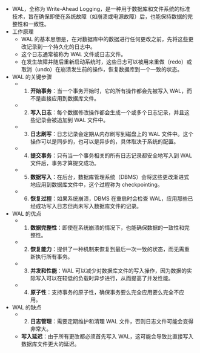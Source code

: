 - WAL，全称为 Write-Ahead Logging，是一种用于数据库和文件系统的标准技术，旨在确保即使在系统故障（如崩溃或电源故障）后，也能保持数据的完整性和一致性。
- 工作原理
	- WAL 的基本思想是，在对数据库中的数据进行任何更改之前，先将这些更改记录到一个持久化的日志中。
	- 这个日志通常被称为 WAL 文件或日志文件。
	- 在发生故障并随后重新启动系统时，这些日志可以被用来重做（redo）或取消（undo）在崩溃发生前的操作，恢复数据库到一个一致的状态。
- WAL 的关键步骤
	- 1. **开始事务**：当一个事务开始时，它的所有操作都会先被写入 WAL，而不是直接应用到数据库文件。
	- 2. **写入日志**：每个数据修改操作都会生成一个或多个日志记录，并且这些记录会被追加到 WAL 文件中。
	- 3. **日志刷写**：日志记录会定期从内存刷写到磁盘上的 WAL 文件中。这个操作可以是同步的，也可以是异步的，具体取决于系统的配置。
	- 4. **提交事务**：只有当一个事务相关的所有日志记录都安全地写入到 WAL 文件后，事务才算提交成功。
	- 5. **数据写入**：在后台，数据库管理系统（DBMS）会将这些更改渐进式地应用到数据库文件中，这个过程称为 checkpointing。
	- 6. **恢复过程**：如果系统崩溃，DBMS 在重启时会检查 WAL，应用那些已经成功写入日志但尚未写入数据库文件的记录。
- WAL 的优点
	- 1. **数据完整性**：即使在系统崩溃的情况下，也能确保数据的一致性和完整性。
	- 2. **恢复能力**：提供了一种机制来恢复到最后一次一致的状态，而无需重新执行所有事务。
	- 3. **并发和性能**：WAL 可以减少对数据库文件的写入操作，因为数据的实际写入可以在较低的负载时异步进行，从而提高了并发性能。
	- 4. **原子性**：支持事务的原子性，确保事务要么完全应用要么完全不应用。
- WAL 的缺点
	- 2. **日志管理**：需要定期维护和清理 WAL 文件，否则日志文件可能会变得非常大。
	- **写入延迟**：由于所有更改都必须首先写入 WAL，这可能会导致比直接写入数据库文件更大的延迟。